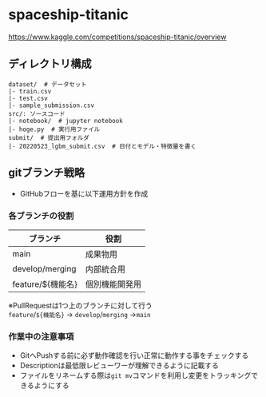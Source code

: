 # spaceship-titanic
https://www.kaggle.com/competitions/spaceship-titanic/overview

## ディレクトリ構成
```
dataset/  # データセット
|- train.csv
|- test.csv
|- sample_submission.csv
src/: ソースコード
|- notebook/  # jupyter notebook
|- hoge.py  # 実行用ファイル
submit/  # 提出用フォルダ
|- 20220523_lgbm_submit.csv  # 日付とモデル・特徴量を書く
```

## gitブランチ戦略
- GitHubフローを基に以下運用方針を作成

### 各ブランチの役割
|ブランチ|役割|
|---|---|
|main|成果物用|
|develop/merging|内部統合用|
|feature/${機能名}|個別機能開発用|

※PullRequestは1つ上のブランチに対して行う  
`feature`/`${機能名}` → `develop`/`merging` →`main`

### 作業中の注意事項
- GitへPushする前に必ず動作確認を行い正常に動作する事をチェックする
- Descriptionは最低限レビューワーが理解できるように記載する
- ファイルをリネームする際は`git mv`コマンドを利用し変更をトラッキングできるようにする

